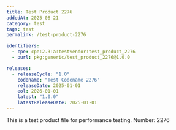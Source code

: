 ```yaml
---
title: Test Product 2276
addedAt: 2025-08-21
category: test
tags: test
permalink: /test-product-2276

identifiers:
  - cpe: cpe:2.3:a:testvendor:test_product_2276
  - purl: pkg:generic/test_product_2276@1.0.0

releases:
  - releaseCycle: "1.0"
    codename: "Test Codename 2276"
    releaseDate: 2025-01-01
    eol: 2026-01-01
    latest: "1.0.0"
    latestReleaseDate: 2025-01-01
---
```


This is a test product file for performance testing. Number: 2276
